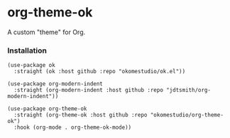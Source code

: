 # org-theme-ok

A custom "theme" for Org.

### Installation

``` emacs-lisp
(use-package ok
  :straight (ok :host github :repo "okomestudio/ok.el"))

(use-package org-modern-indent
  :straight (org-modern-indent :host github :repo "jdtsmith/org-modern-indent"))

(use-package org-theme-ok
  :straight (org-theme-ok :host github :repo "okomestudio/org-theme-ok")
  :hook (org-mode . org-theme-ok-mode))
```
